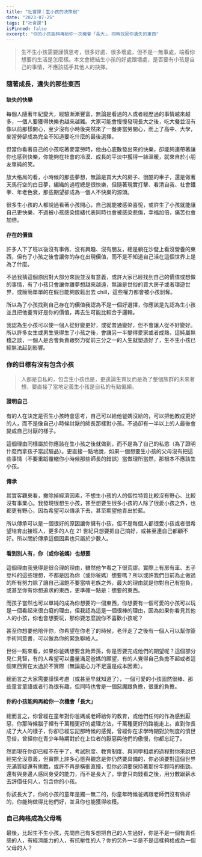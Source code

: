 ```yaml
---
title: "社會課｜生小孩的決策樹"
date: "2023-07-25"
tags: ["社會課"]
isPinned: false
excerpt: "你的小孩能夠再給你一次機會「長大」，同時找回你遺失的東西"
---
```


> 生不生小孩需要謹慎思考，很多好處、很多壞處，但不是一無事處，端看你想要的生活是怎麼樣。本文會總結生小孩的好處跟壞處，是否要有小孩是自己的事情，不應該插手其他人的抉擇。

### 隨著成長，遺失的那些東西
#### 缺失的快樂
每個人隨著年紀變大，經驗漸漸豐富，無論是看過的人或者經歷過的事情越來越多，一個人要獲得快樂也越來越難。大家可能會慢慢發現長大之後，吃大餐並沒有像以前那樣開心，至少沒有小時後突然來了一餐麥當勞開心，而上了高中、大學，麥當勞卻成為完全不知道要吃什麼的最後選擇。

但當你看著自己的小孩吃著麥當勞時，他由心底散發出來的快樂，卻能夠連帶著讓你也感到快樂，你能夠在社會的冷漠、成長的平淡中獲得一絲溫暖，就來自於小朋友單純的笑。

放大格局的看，小時候的那些夢想，無論是買大大的房子、很酷的車子，還是做著天馬行空的白日夢，編織的過程總是很快樂，但隨著現實打擊、看清自我、社會鐵拳、年老色衰，那些期望卻成為一個人不快樂的源頭。

很多生小孩的人都說過看著小孩開心，自己就能被感染喜悅，或許生了小孩就能讓自己更快樂，不過被小孩感染情緒代表同時也會被感染悲傷，幸福加倍，痛苦也會加倍。

#### 存在的價值
許多人下了班以後沒有事做、沒有興趣、沒有朋友，總是躺在沙發上看沒營養的東西，但有了小孩之後會讓你的存在出現價值，而不是不知道自己活在這個世界上是為了什麼。

不過我猜這個原因對大部分來說並沒有意義，或許大家已經找到自己的價值或想做的事情，有了小孩只會讓你離夢想越來越遠，無論是世俗的買大房子或者環遊世界，或簡簡單單的在假日能夠放鬆出去 chill，這些權力都會被小孩剝奪。

所以為了小孩找到自己存在的價值我認為不是一個好選擇，你應該是先認為生小孩並且把他養育好是你的價值，再去生可能比較合乎邏輯。

我認為生小孩可以使一個人從好變更好，或從普通變好，但不會讓人從不好變好。所以許多女生或男生覺得生了小孩之後，會讓另一半變得愛家或者成熟，這純屬無稽之談，一個人是否會負責跟努力從前三分之一的人生就塑造好了，生不生小孩已經無法起到影響。

### 你的目標有沒有包含小孩

> 人都是自私的，包含生小孩也是，更遑論生育反而是為了整個族群的未來著想，要直接了當地定義生小孩是自私的有點偏頗。

#### 證明自己
有的人在決定是否生小孩時會思考，自己可以給他爸媽沒給的，可以把他教成更好的人，而不是像自己小時候討厭的師長那樣對小孩。不過卻有一半以上的人最後會變成自己討厭的樣子。

這個理由同樣屬於你應該在生小孩之後就做到，而不是為了自己的私慾（為了證明什麼而拿孩子當試驗品）。更直接一點地說，如果一個想要生小孩的父母沒有把這些事情（不要重蹈覆轍你小時候那些師長的錯誤）當做理所當然，那根本不應該生小孩。

#### 傳承
其實客觀來看，撇除掉經濟因素，不想生小孩的人的個性特質比較沒有野心、比較沒有事業心。我發現很想生小孩，甚至想要生很多小孩的人除了很愛小孩之外，也都更有野心，因為希望可以傳承下去，甚至期望他青出於藍。

所以傳承可以是一個很好的原因讓你擁有小孩，但不是每個人都很愛小孩或者很希望培育出接班人，更多的人在 21 世紀只想要把自己搞好，或甚至連自己都顧不好。所以關於傳承這個因素也只屬於少數人。

#### 看到別人有，你（或你爸媽）也想要
這個理由我覺得是很合理的理由，雖然他乍看之下很荒謬。實際上有房有車、五子登科的這些理想，不都是因為你（或你爸媽）想要嗎？所以或許我們目前為止做過的所有努力除了讓自己溫飽不要當啃老族之外，最大的理由就是你對自己有抱負，或甚至你有你想追求的東西，更準確一點是：想要的東西。

而孩子當然也可以單純的成為你想要的一個東西，你想要有一個可愛的小孩可以玩是一個看起來很白癡的理由，但我認為這是一個很棒的理由，因為如果你看見其他人的小孩，你也會想要玩，那你要怎麼說你不喜歡小孩呢？

甚至你想要他陪伴你，你希望在你老了的時候，老伴走了之後有一個人可以幫你簽手術同意書，可以做為你的緊急聯絡人。

世俗一點來看，如果你爸媽想要含飴弄孫，你是否要完成他們的期望呢？這個部分見仁見智，有的人希望可以盡量滿足爸媽的願望，有的人覺得自己負擔不起或者這個東西實在太過於不實際（無論是心力不足還是成本因素）。

總而言之大家需要謹慎考慮（或甚至早就知道了），一個可愛的小孩固然很棒、那些童言童語或者行為很有趣，但同時也會是一個惡魔跟負擔，很重的負擔。

#### 你的小孩能夠再給你一次機會「長大」
總而言之，你曾經在童年對你爸媽或老師給你的教育，或他們任何的作為感到厭惡，你那時候腦子裡有千萬種更好的處理方法，千萬種更好的路能走上。直到你長成了大人的樣子，你卻已經忘記那時候的感覺，曾經你在求學時期對於制度的憤世忌俗，曾經你在青少年時期對於在上位者的厭惡與他們的傲慢，你都忘記了。

然而現在你卻已經不在乎了，考試制度、教育制度、與同學相處的過程對你來說已經完全沒意義，但實際上許多心態與觀念是你仍然要具備的，你必須要對這個世界充滿質疑還有挑戰，或許不再是橫衝直撞，但你必須要保持著那份年輕時的衝勁。還有與身邊人感同身受的能力，而不是長大了，學會只向錢看之後，用分數跟薪水去評價任何人，包含你的小孩。

你該長大了，你的小孩的童年是獨一無二的，你童年時候爸媽跟老師們沒有做好的，你能夠做得比他們好，並且你也能獲得收穫。

### 自己夠格成為父母嗎
最後，比起生不生小孩，先問自己有多想把自己的人生過好，你是不是一個有責任感的人，有經濟能力的人，有抗壓性的人？你的另外一半是不是這樣夠格成為一個父母的人？